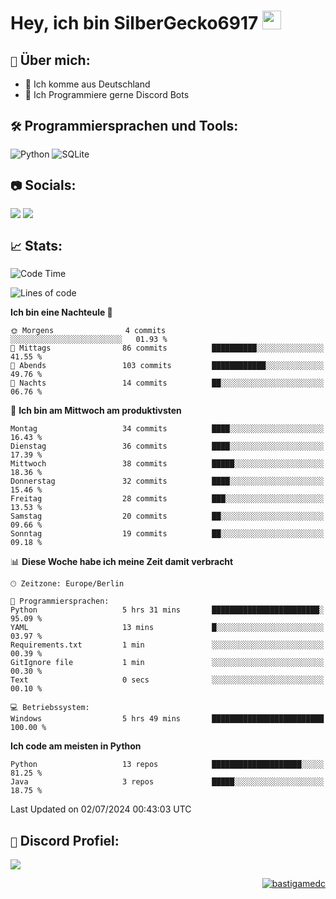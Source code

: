 # Hey, ich bin SilberGecko6917 <img src="https://raw.githubusercontent.com/MartinHeinz/MartinHeinz/master/wave.gif" width="30px">

## `📌` Über mich:
- 📍 Ich komme aus Deutschland
- 📝 Ich Programmiere gerne Discord Bots

## `🛠️` Programmiersprachen und Tools:
![Python](https://img.shields.io/badge/python-3670A0?style=for-the-badge&logo=python&logoColor=ffdd54)
![SQLite](https://img.shields.io/badge/sqlite-%2307405e.svg?style=for-the-badge&logo=sqlite&logoColor=white)


## `📷` Socials:  
[![](https://img.shields.io/youtube/channel/subscribers/UCf83BJ6BdAFoU1zViGFuWlg?style=for-the-badge&logo=youtube&label=YouTube&color=red)](https://youtube.com/@gecko_tv) [![](https://img.shields.io/twitch/status/silbergecko_tv?style=for-the-badge&logo=twitch&logoColor=white&color=purple)](https://twitch.tv/silbergecko_tv)


## `📈` Stats:
<!--START_SECTION:waka-->
![Code Time](http://img.shields.io/badge/Code%20Time-40%20hrs%2054%20mins-blue)

![Lines of code](https://img.shields.io/badge/Seit%20Hallo%20Welt%20habe%20ich%20geschrieben-16.4%20thousand%20Codezeilen-blue)

**Ich bin eine Nachteule 🦉** 

```text
🌞 Morgens                4 commits           ░░░░░░░░░░░░░░░░░░░░░░░░░   01.93 % 
🌆 Mittags                86 commits          ██████████░░░░░░░░░░░░░░░   41.55 % 
🌃 Abends                 103 commits         ████████████░░░░░░░░░░░░░   49.76 % 
🌙 Nachts                 14 commits          ██░░░░░░░░░░░░░░░░░░░░░░░   06.76 % 
```
📅 **Ich bin am Mittwoch am produktivsten** 

```text
Montag                   34 commits          ████░░░░░░░░░░░░░░░░░░░░░   16.43 % 
Dienstag                 36 commits          ████░░░░░░░░░░░░░░░░░░░░░   17.39 % 
Mittwoch                 38 commits          █████░░░░░░░░░░░░░░░░░░░░   18.36 % 
Donnerstag               32 commits          ████░░░░░░░░░░░░░░░░░░░░░   15.46 % 
Freitag                  28 commits          ███░░░░░░░░░░░░░░░░░░░░░░   13.53 % 
Samstag                  20 commits          ██░░░░░░░░░░░░░░░░░░░░░░░   09.66 % 
Sonntag                  19 commits          ██░░░░░░░░░░░░░░░░░░░░░░░   09.18 % 
```


📊 **Diese Woche habe ich meine Zeit damit verbracht** 

```text
🕑︎ Zeitzone: Europe/Berlin

💬 Programmiersprachen: 
Python                   5 hrs 31 mins       ████████████████████████░   95.09 % 
YAML                     13 mins             █░░░░░░░░░░░░░░░░░░░░░░░░   03.97 % 
Requirements.txt         1 min               ░░░░░░░░░░░░░░░░░░░░░░░░░   00.39 % 
GitIgnore file           1 min               ░░░░░░░░░░░░░░░░░░░░░░░░░   00.30 % 
Text                     0 secs              ░░░░░░░░░░░░░░░░░░░░░░░░░   00.10 % 

💻 Betriebssystem: 
Windows                  5 hrs 49 mins       █████████████████████████   100.00 % 
```

**Ich code am meisten in Python** 

```text
Python                   13 repos            ████████████████████░░░░░   81.25 % 
Java                     3 repos             █████░░░░░░░░░░░░░░░░░░░░   18.75 % 
```




 Last Updated on 02/07/2024 00:43:03 UTC
<!--END_SECTION:waka-->

## `🔎` Discord Profiel:
<a href="https://discord.com/users/753974250968186901"><img src="https://lanyard.cnrad.dev/api/753974250968186901"><p/>

<p align="right">
  <img align="center" src="https://komarev.com/ghpvc/?username=SilberGecko6917&label=Profile%20views&color=0e75b6&style=flat" alt="bastigamedc"/>
</p>
